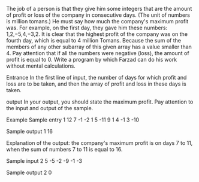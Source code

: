The job of a person is that they give him some integers that are the amount of profit or loss of the company in consecutive days. (The unit of numbers is million tomans.) He must say how much the company's maximum profit was. For example, on the first day, they gave him these numbers:
1,2,−5,4,−3,2.
It is clear that the highest profit of the company was on the fourth day, which is equal to 4 million Tomans. Because the sum of the members of any other subarray of this given array has a value smaller than 4. Pay attention that if all the numbers were negative (loss), the amount of profit is equal to 0. Write a program by which Farzad can do his work without mental calculations.

Entrance
In the first line of input, the number of days for which profit and loss are to be taken, and then the array of profit and loss in these days is taken.

output
In your output, you should state the maximum profit. Pay attention to the input and output of the sample.

Example
Sample entry 1
12
7 -1 -2 1 5 -11 9 1 4 -1 3 -10

Sample output 1
16

Explanation of the output: the company's maximum profit is on days 7 to 11, when the sum of numbers 7 to 11 is equal to 16.

Sample input 2
5
-5 -2 -9 -1 -3

Sample output 2
0